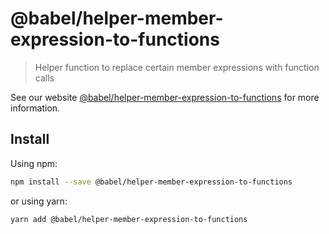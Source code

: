 # @babel/helper-member-expression-to-functions

> Helper function to replace certain member expressions with function calls

See our
website [@babel/helper-member-expression-to-functions](https://babeljs.io/docs/babel-helper-member-expression-to-functions)
for more information.

## Install

Using npm:

```sh
npm install --save @babel/helper-member-expression-to-functions
```

or using yarn:

```sh
yarn add @babel/helper-member-expression-to-functions
```
